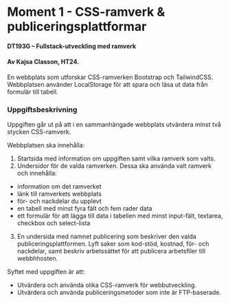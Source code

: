 # Moment 1 - CSS-ramverk & publiceringsplattformar
#### DT193G – Fullstack-utveckling med ramverk
#### Av Kajsa Classon, HT24. 

En webbplats som utforskar CSS-ramverken Bootstrap och TailwindCSS. Webbplatsen använder LocalStorage för att spara och läsa ut data från formulär till tabell.

### Uppgiftsbeskrivning
Uppgiften går ut på att i en sammanhängade webbplats utvärdera minst två stycken CSS-ramverk.

Webbplatsen ska innehålla: 
1. Startsida med information om uppgiften samt vilka ramverk som valts.
2. Undersidor för de valda ramverken. Dessa ska använda valt ramverk och innehålla:
 - information om det ramverket
 - länk till ramverkets webbplats
 - för- och nackdelar du upplevt
 - en tabell med minst fyra fält och fem rader data
 - ett formulär för att lägga till data i tabellen med minst input-fält, textarea, checkbox och select-lista
3. En undersida med namnet publicering som beskriver den valda publiceringsplattformen. Lyft saker som kod-stöd, kostnad, för- och nackdelar, samt beskriv arbetssättet för att publicera arbetsfiler till webbhhosten.

Syftet med uppgiften är att:
* Utvärdera och använda olika CSS-ramverk för webbutveckling.
* Utvärdera och använda publiceringsmetoder som inte är FTP-baserade.


